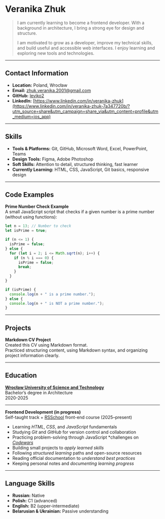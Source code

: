 
# Veranika Zhuk
>I am currently learning to become a frontend developer. 
>With a background in architecture, I bring a strong eye for design and structure. 
>
>I am motivated to grow as a developer, improve my technical skills, and build useful and accessible web interfaces. 
>I enjoy learning and exploring new tools and technologies.

---

## Contact Information
- **Location:** Poland, Wrocław
- **Email:** zhuk.veranika.2001@gmail.com
- **GitHub:** [leviko2](https://github.com/leviko2)
- **LinkedIn:** [https://www.linkedin.com/in/veranika-zhuk](https://www.linkedin.com/in/veranika-zhuk-7a347720b/?utm_source=share&utm_campaign=share_via&utm_content=profile&utm_medium=ios_app)

---

## Skills
- **Tools & Platforms:** Git, GitHub, Microsoft Word, Excel, PowerPoint, Teams  
- **Design Tools:** Figma, Adobe Photoshop  
- **Soft Skills:** Attention to detail, structured thinking, fast learner  
- **Currently Learning:** HTML, CSS, JavaScript, Git basics, responsive design  

---

## Code Examples
**Prime Number Check Example**  
A small JavaScript script that checks if a given number is a prime number (without using functions):

```javascript
let n = 13; // Number to check
let isPrime = true;

if (n <= 1) {
  isPrime = false;
} else {
  for (let i = 2; i <= Math.sqrt(n); i++) {
    if (n % i === 0) {
      isPrime = false;
      break;
    }
  }
}

if (isPrime) {
  console.log(n + " is a prime number.");
} else {
  console.log(n + " is NOT a prime number.");
}
```
---

## Projects
**Markdown CV Project**  
Created this CV using Markdown format.  
Practiced structuring content, using Markdown syntax, and organizing project information clearly. 

---

## Education
[**Wrocław University of Science and Technology**](https://pwr.edu.pl/en/)  
Bachelor’s degree in Architecture  
2020-2025

---

**Frontend Development (in progress)**  
Self-taught track + [RSSchool](https://rs.school/) front-end course (2025–present)  
- Learning *HTML*, *CSS*, and *JavaScript* fundamentals  
- Studying *Git* and *GitHub* for version control and collaboration  
- Practicing problem-solving through JavaScript *challenges on *[Codewars](https://www.codewars.com/users/leviko2)*
- Building small projects to *apply learned skills*  
- Following *structured learning* paths and open-source resources
- Reading official documentation to *understand best practices*  
- Keeping personal notes and *documenting learning progress* 

---

## Language Skills
- **Russian:** Native  
- **Polish:** C1 (advanced)  
- **English:** B2 (upper-intermediate)  
- **Belarusian & Ukrainian:** Passive understanding
